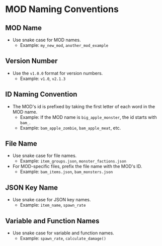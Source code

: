 # MOD Naming Conventions

## MOD Name
- Use snake case for MOD names.
  - Example: `my_new_mod`, `another_mod_example`

## Version Number
- Use the `v1.0.0` format for version numbers.
  - Example: `v1.0`, `v2.1.3`

## ID Naming Convention
- The MOD's id is prefixed by taking the first letter of each word in the MOD name.
  - Example: If the MOD name is `big_apple_monster`, the id starts with `bam_`.
  - Example: `bam_apple_zombie`, `bam_apple_meat`, etc.

## File Name
- Use snake case for file names.
  - Example: `item_groups.json`, `monster_factions.json`
- For MOD-specific files, prefix the file name with the MOD's ID.
  - Example: `bam_items.json`, `bam_monsters.json`

## JSON Key Name
- Use snake case for JSON key names.
  - Example: `item_name`, `spawn_rate`

## Variable and Function Names
- Use snake case for variable and function names.
  - Example: `spawn_rate`, `calculate_damage()`